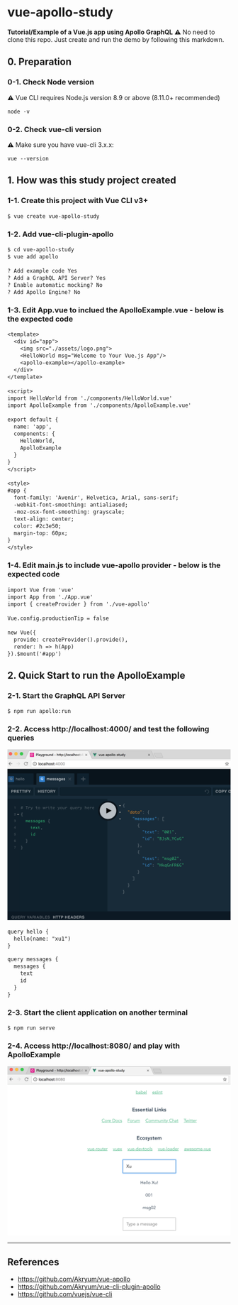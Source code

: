 # vue-apollo-study

**Tutorial/Example of a Vue.js app using Apollo GraphQL**
:warning: No need to clone this repo. Just create and run the demo by following this markdown.

## 0. Preparation
### 0-1. Check Node version
:warning: Vue CLI requires Node.js version 8.9 or above (8.11.0+ recommended)
```
node -v
```

### 0-2. Check vue-cli version
:warning: Make sure you have vue-cli 3.x.x:
```
vue --version
```


## 1. How was this study project created
### 1-1. Create this project with Vue CLI v3+
```
$ vue create vue-apollo-study
```

### 1-2. Add vue-cli-plugin-apollo
```
$ cd vue-apollo-study
$ vue add apollo

? Add example code Yes
? Add a GraphQL API Server? Yes
? Enable automatic mocking? No
? Add Apollo Engine? No

```

### 1-3. Edit App.vue to inclued the ApolloExample.vue - below is the expected code
```
<template>
  <div id="app">
    <img src="./assets/logo.png">
    <HelloWorld msg="Welcome to Your Vue.js App"/>
    <apollo-example></apollo-example>
  </div>
</template>

<script>
import HelloWorld from './components/HelloWorld.vue'
import ApolloExample from './components/ApolloExample.vue'

export default {
  name: 'app',
  components: {
    HelloWorld,
    ApolloExample
  }
}
</script>

<style>
#app {
  font-family: 'Avenir', Helvetica, Arial, sans-serif;
  -webkit-font-smoothing: antialiased;
  -moz-osx-font-smoothing: grayscale;
  text-align: center;
  color: #2c3e50;
  margin-top: 60px;
}
</style>
```

### 1-4. Edit main.js to include vue-apollo provider - below is the expected code
```
import Vue from 'vue'
import App from './App.vue'
import { createProvider } from './vue-apollo'

Vue.config.productionTip = false

new Vue({
  provide: createProvider().provide(),
  render: h => h(App)
}).$mount('#app')

```

## 2. Quick Start to run the ApolloExample
### 2-1. Start the GraphQL API Server
```
$ npm run apollo:run
```

### 2-2. Access http://localhost:4000/ and test the following queries
![GraphQL API Server](https://raw.githubusercontent.com/komushi/vue-apollo-study/master/image/image1.png)
```
query hello {
  hello(name: "xu1")
}
```

```
query messages {
  messages {
    text
    id
  }
}
```

### 2-3. Start the client application on another terminal
```
$ npm run serve
```

### 2-4. Access http://localhost:8080/ and play with ApolloExample
![GraphQL Client App](https://raw.githubusercontent.com/komushi/vue-apollo-study/master/image/image2.png)

--------
## References
* https://github.com/Akryum/vue-apollo
* https://github.com/Akryum/vue-cli-plugin-apollo
* https://github.com/vuejs/vue-cli
